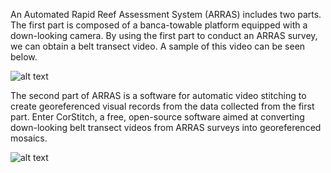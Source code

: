 An Automated Rapid Reef Assessment System (ARRAS) includes two parts. The first part is composed of a banca-towable platform equipped with a down-looking camera. By using the first part to conduct an ARRAS survey, we can obtain a belt transect video. A sample of this video can be seen below.

![alt text](https://github.com/jclmaypa/CorStitch/blob/47b69ecaae19efd6889afb5eb8edb0f2497467f3/Sample_Images/Sample_clip.gif?raw=true)

The second part of ARRAS is a software for automatic video stitching to create georeferenced visual records from the data collected from the first part. Enter CorStitch, a free, open-source software aimed at converting down-looking belt transect videos from ARRAS surveys into georeferenced mosaics.

![alt text](https://github.com/jclmaypa/CorStitch/blob/main/Sample_Images/Sample_mosaics.png?raw=true)
